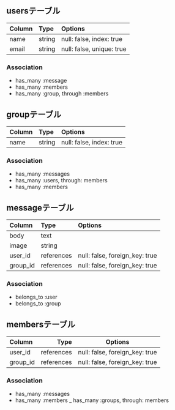 ## usersテーブル

|Column|Type|Options|
|:------|:----|:-------|
|name|string|null: false, index: true
|email|string|null: false, unique: true

### Association
- has_many :message
- has_many :members
- has_many :group, through :members


## groupテーブル

|Column|Type|Options|
|:------|:----|:-------|
|name|string|null: false, index: true

### Association
- has_many :messages
- has_many :users, through: members
- has_many :members


## messageテーブル

Column|Type|Options|
|:------|:----|:-------|
|body|text|
|image|string|
|user_id|references|null: false, foreign_key: true
|group_id|references|null: false, foreign_key: true

### Association
- belongs_to :user
- belongs_to :group


## membersテーブル

|Column|Type|Options|
|:------|----:|:-------:|
|user_id|references|null: false, foreign_key: true
|group_id|references|null: false, foreign_key: true

### Association
- has_many :messages
- has_many :members
_ has_many :groups, through: members
